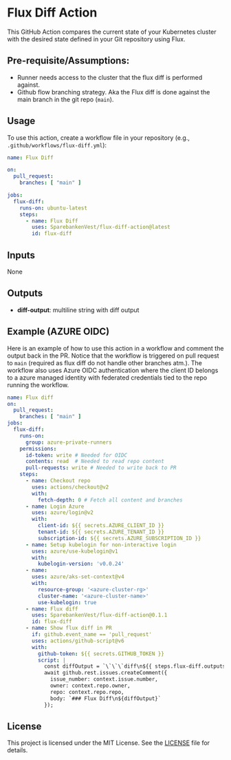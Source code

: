 # Flux Diff Action

This GitHub Action compares the current state of your Kubernetes cluster with the desired state defined in your Git repository using Flux.

## Pre-requisite/Assumptions:
- Runner needs access to the cluster that the flux diff is performed against.
- Github flow branching strategy. Aka the Flux diff is done against the main branch in the git repo (`main`).

## Usage

To use this action, create a workflow file in your repository (e.g., `.github/workflows/flux-diff.yml`):

```yaml
name: Flux Diff

on:
  pull_request:
    branches: [ "main" ]

jobs:
  flux-diff:
    runs-on: ubuntu-latest
    steps:
      - name: Flux Diff
        uses: SparebankenVest/flux-diff-action@latest
        id: flux-diff
```

## Inputs

None

## Outputs

- **diff-output**: multiline string with diff output

## Example (AZURE OIDC)

Here is an example of how to use this action in a workflow and comment the output back in the PR.
Notice that the workflow is triggered on pull request to `main` (required as flux diff do not handle other branches atm.).
The workflow also uses Azure OIDC authentication where the client ID belongs to a azure managed identity with
federated credentials tied to the repo running the workflow.

```yaml
name: Flux diff
on:
  pull_request:
    branches: [ "main" ]
jobs:
  flux-diff:
    runs-on:
      group: azure-private-runners
    permissions:
      id-token: write # Needed for OIDC
      contents: read  # Needed to read repo content
      pull-requests: write # Needed to write back to PR
    steps:
      - name: Checkout repo
        uses: actions/checkout@v2
        with:
          fetch-depth: 0 # Fetch all content and branches
      - name: Login Azure
        uses: azure/login@v2
        with:
          client-id: ${{ secrets.AZURE_CLIENT_ID }}
          tenant-id: ${{ secrets.AZURE_TENANT_ID }}
          subscription-id: ${{ secrets.AZURE_SUBSCRIPTION_ID }}
      - name: Setup kubelogin for non-interactive login
        uses: azure/use-kubelogin@v1
        with:
          kubelogin-version: 'v0.0.24'
      - name:
        uses: azure/aks-set-context@v4
        with:
          resource-group: '<azure-cluster-rg>'
          cluster-name: '<azure-cluster-name>'
          use-kubelogin: true
      - name: Flux diff
        uses: SparebankenVest/flux-diff-action@0.1.1
        id: flux-diff
      - name: Show flux diff in PR
        if: github.event_name == 'pull_request'
        uses: actions/github-script@v6
        with:
          github-token: ${{ secrets.GITHUB_TOKEN }}
          script: |
            const diffOutput = `\`\`\`diff\n${{ steps.flux-diff.outputs.diff-output }}\n\`\`\``;
            await github.rest.issues.createComment({
              issue_number: context.issue.number,
              owner: context.repo.owner,
              repo: context.repo.repo,
              body: `### Flux Diff\n${diffOutput}`
            });
```

## License

This project is licensed under the MIT License. See the [LICENSE](LICENSE) file for details.